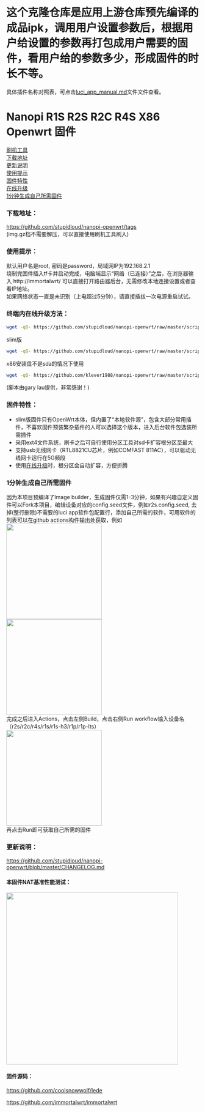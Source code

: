 
# 这个克隆仓库是应用上游仓库预先编译的成品ipk，调用用户设置参数后，根据用户给设置的参数再打包成用户需要的固件，看用户给的参数多少，形成固件的时长不等。
具体插件名称对照表，可点击[luci_app_manual.md](https://github.com/YingziWo/nanopi-openwrt/blob/master/luci_app_manual.md)文件文件查看。

# Nanopi R1S R2S R2C R4S X86 Openwrt 固件

[刷机工具](https://www.balena.io/etcher/)  
[下载地址](#下载地址)  
[更新说明](#更新说明)  
[使用提示](#使用提示)  
[固件特性](#固件特性)  
[在线升级](#终端内在线升级方法)  
[1分钟生成自己所需固件](#1分钟生成自己所需固件)  

### 下载地址：
https://github.com/stupidloud/nanopi-openwrt/tags  
(img.gz档不需要解压，可以直接使用刷机工具刷入)

### 使用提示：
默认用户名是root, 密码是password，局域网IP为192.168.2.1  
烧制完固件插入tf卡并启动完成，电脑端显示“网络（已连接）”之后，在浏览器输入 http://immortalwrt/ 可以直接打开路由器后台，无需修改本地连接设置或者查看IP地址。  
如果网络状态一直是未识别（上电超过5分钟），请直接插拔一次电源重启试试。

### 终端内在线升级方法：
```bash
wget -qO- https://github.com/stupidloud/nanopi-openwrt/raw/master/scripts/autoupdate-bash.sh | bash
```
slim版
```bash
wget -qO- https://github.com/stupidloud/nanopi-openwrt/raw/master/scripts/autoupdate-bash.sh | ver=-slim bash
```
x86安装盘不是sda的情况下使用
```bash
wget -qO- https://github.com/klever1988/nanopi-openwrt/raw/master/scripts/autoupdate-bash.sh | disk=sdb bash
```
(脚本由gary lau提供，非常感谢！)

### 固件特性：
- slim版固件只有OpenWrt本体，但内置了“本地软件源”，包含大部分常用插件，不喜欢固件预装繁杂插件的人可以选择这个版本，进入后台软件包选装所需插件
- 采用ext4文件系统，刷卡之后可自行使用分区工具对sd卡扩容根分区至最大
- 支持usb无线网卡（RTL8821CU芯片，例如COMFAST 811AC），可以驱动无线网卡运行在5G频段
- 使用[在线升级](#终端内在线升级方法)时，根分区会自动扩容，方便折腾

### 1分钟生成自己所需固件
因为本项目预编译了Image builder，生成固件仅需1-3分钟，如果有兴趣自定义固件可以Fork本项目，编辑设备对应的config.seed文件，例如r2s.config.seed, 去掉(整行删除)不需要的luci app软件包配置行，添加自己所需的软件，可用软件的列表可以在github actions构件输出处获取，例如  
<img src="https://user-images.githubusercontent.com/56048681/114531174-3beafb80-9c7e-11eb-8bcc-b098c3b1cee8.png" width="250" />  
<img src="https://user-images.githubusercontent.com/56048681/124495884-43d4ba80-ddeb-11eb-95e9-fb096dcfda45.png" width="250" />  
完成之后进入Actions，点击左侧Build，点击右侧Run workflow输入设备名（r2s/r2c/r4s/r1s/r1s-h3/r1p/r1p-lts）  
<img src="https://user-images.githubusercontent.com/56048681/114531768-c7648c80-9c7e-11eb-8d72-fe38f9df960d.png" width="250" />  
再点击Run即可获取自己所需的固件

### 更新说明：
https://github.com/stupidloud/nanopi-openwrt/blob/master/CHANGELOG.md

#### 本固件NAT基准性能测试：
<img src="https://raw.githubusercontent.com/stupidloud/nanopi-openwrt/master/assets/NAT.jpg" width="450" />

#### 固件源码：
https://github.com/coolsnowwolf/lede

https://github.com/immortalwrt/immortalwrt
